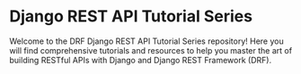 # Django REST API Tutorial Series
Welcome to the DRF Django REST API Tutorial Series repository! Here you will find comprehensive tutorials and resources to help you master the art of building RESTful APIs with Django and Django REST Framework (DRF).

